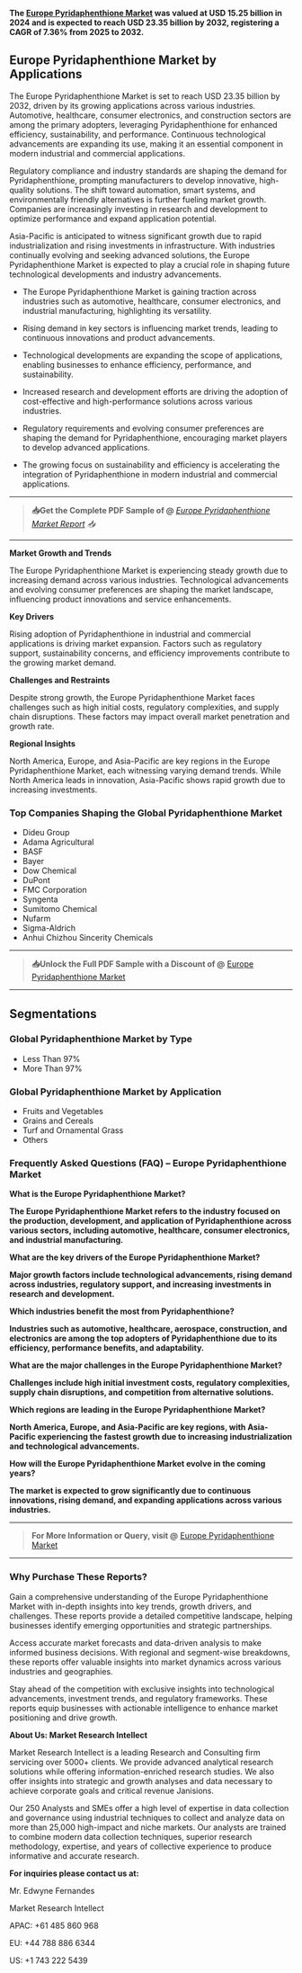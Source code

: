 <p><strong>The <a href="https://www.marketresearchintellect.com/download-sample/?rid=946930&amp;utm_source=Pulse-April-Europe&amp;utm_medium=852">Europe Pyridaphenthione Market</a> was valued at USD 15.25 billion in 2024 and is expected to reach USD 23.35 billion by 2032, registering a CAGR of 7.36% from 2025 to 2032.</strong></p><h2>Europe Pyridaphenthione Market by Applications&nbsp;</h2><p><p>The Europe Pyridaphenthione Market is set to reach USD 23.35 billion by 2032, driven by its growing applications across various industries. Automotive, healthcare, consumer electronics, and construction sectors are among the primary adopters, leveraging Pyridaphenthione for enhanced efficiency, sustainability, and performance. Continuous technological advancements are expanding its use, making it an essential component in modern industrial and commercial applications.</p><p>Regulatory compliance and industry standards are shaping the demand for Pyridaphenthione, prompting manufacturers to develop innovative, high-quality solutions. The shift toward automation, smart systems, and environmentally friendly alternatives is further fueling market growth. Companies are increasingly investing in research and development to optimize performance and expand application potential.</p><p>Asia-Pacific is anticipated to witness significant growth due to rapid industrialization and rising investments in infrastructure. With industries continually evolving and seeking advanced solutions, the Europe Pyridaphenthione Market is expected to play a crucial role in shaping future technological developments and industry advancements.</p></p><ul><li><p>The Europe Pyridaphenthione Market is gaining traction across industries such as automotive, healthcare, consumer electronics, and industrial manufacturing, highlighting its versatility.</p></li><li><p>Rising demand in key sectors is influencing market trends, leading to continuous innovations and product advancements.</p></li><li><p>Technological developments are expanding the scope of applications, enabling businesses to enhance efficiency, performance, and sustainability.</p></li><li><p>Increased research and development efforts are driving the adoption of cost-effective and high-performance solutions across various industries.</p></li><li><p>Regulatory requirements and evolving consumer preferences are shaping the demand for Pyridaphenthione, encouraging market players to develop advanced applications.</p></li><li><p>The growing focus on sustainability and efficiency is accelerating the integration of Pyridaphenthione in modern industrial and commercial applications.</p></li></ul><hr /><blockquote><p><strong><span class="font-[700]">📥Get the Complete PDF Sample of @ </span></strong><em><span class="font-[700]"><a href="https://www.marketresearchintellect.com/download-sample/?rid=946930&amp;utm_source=Pulse-April-Europe&amp;utm_medium=852" target="_blank" data-tracking-control-name="article-ssr-frontend-pulse_little-text-block" data-tracking-will-navigate="" data-test-link="">Europe Pyridaphenthione Market Report</a>&nbsp;📥</span></em></p></blockquote><hr /><p class="" data-start="77" data-end="360"><strong data-start="77" data-end="105">Market Growth and Trends</strong></p><p class="" data-start="77" data-end="360">The Europe Pyridaphenthione Market is experiencing steady growth due to increasing demand across various industries. Technological advancements and evolving consumer preferences are shaping the market landscape, influencing product innovations and service enhancements.</p><p class="" data-start="362" data-end="606"><strong data-start="362" data-end="377">Key Drivers</strong></p><p class="" data-start="362" data-end="606">Rising adoption of Pyridaphenthione in industrial and commercial applications is driving market expansion. Factors such as regulatory support, sustainability concerns, and efficiency improvements contribute to the growing market demand.</p><p class="" data-start="608" data-end="849"><strong data-start="608" data-end="637">Challenges and Restraints</strong></p><p class="" data-start="608" data-end="849">Despite strong growth, the Europe Pyridaphenthione Market faces challenges such as high initial costs, regulatory complexities, and supply chain disruptions. These factors may impact overall market penetration and growth rate.</p><p class="" data-start="851" data-end="1095"><strong data-start="851" data-end="872">Regional Insights</strong></p><p class="" data-start="851" data-end="1095">North America, Europe, and Asia-Pacific are key regions in the Europe Pyridaphenthione Market, each witnessing varying demand trends. While North America leads in innovation, Asia-Pacific shows rapid growth due to increasing investments.</p><p><h3>Top Companies Shaping the Global Pyridaphenthione Market </h3><ul><li>Dideu Group</li><li>Adama Agricultural</li><li>BASF</li><li>Bayer</li><li>Dow Chemical</li><li>DuPont</li><li>FMC Corporation</li><li>Syngenta</li><li>Sumitomo Chemical</li><li>Nufarm</li><li>Sigma-Aldrich</li><li>Anhui Chizhou Sincerity Chemicals</li></ul></p><hr /><blockquote><p><strong>📥Unlock the Full PDF Sample with a Discount of @</strong> <a href="https://www.marketresearchintellect.com/ask-for-discount/?rid=946930&amp;utm_source=Pulse-April-Europe&amp;utm_medium=852">Europe Pyridaphenthione Market</a></p></blockquote><hr /><p><h2>Segmentations</h2><h3>Global Pyridaphenthione Market by Type</h3><ul><li>Less Than 97%</li><li>More Than 97%</li></ul><h3>Global Pyridaphenthione Market by Application</h3><ul><li>Fruits and Vegetables</li><li>Grains and Cereals</li><li>Turf and Ornamental Grass</li><li>Others</li></ul></p><h3><strong>Frequently Asked Questions (FAQ) &ndash; Europe Pyridaphenthione Market</strong></h3><p><strong>What is the Europe Pyridaphenthione Market?</strong></p><p><strong>The Europe Pyridaphenthione Market refers to the industry focused on the production, development, and application of Pyridaphenthione across various sectors, including automotive, healthcare, consumer electronics, and industrial manufacturing.</strong></p><p><strong>What are the key drivers of the Europe Pyridaphenthione Market?</strong></p><p><strong>Major growth factors include technological advancements, rising demand across industries, regulatory support, and increasing investments in research and development.</strong></p><p><strong>Which industries benefit the most from Pyridaphenthione?</strong></p><p><strong>Industries such as automotive, healthcare, aerospace, construction, and electronics are among the top adopters of Pyridaphenthione due to its efficiency, performance benefits, and adaptability.</strong></p><p><strong>What are the major challenges in the Europe Pyridaphenthione Market?</strong></p><p><strong>Challenges include high initial investment costs, regulatory complexities, supply chain disruptions, and competition from alternative solutions.</strong></p><p><strong>Which regions are leading in the Europe Pyridaphenthione Market?</strong></p><p><strong>North America, Europe, and Asia-Pacific are key regions, with Asia-Pacific experiencing the fastest growth due to increasing industrialization and technological advancements.</strong></p><p><strong>How will the Europe Pyridaphenthione Market evolve in the coming years?</strong></p><p><strong>The market is expected to grow significantly due to continuous innovations, rising demand, and expanding applications across various industries.</strong></p><hr /><blockquote><p><span class="font-[700]"><strong>For More Information or Query, visit&nbsp;@</strong>&nbsp;</span><span class="font-[700]"><a href="https://www.marketresearchintellect.com/product/global-pyridaphenthione-market/?utm_source=Linkedin&utm_medium=852" target="_blank" data-tracking-control-name="article-ssr-frontend-pulse_little-text-block" data-tracking-will-navigate="" data-test-link="">Europe Pyridaphenthione Market</a></span></p></blockquote><hr /><h3><strong data-start="0" data-end="31">Why Purchase These Reports?</strong></h3><p class="" data-start="35" data-end="297">Gain a comprehensive understanding of the Europe Pyridaphenthione Market with in-depth insights into key trends, growth drivers, and challenges. These reports provide a detailed competitive landscape, helping businesses identify emerging opportunities and strategic partnerships.</p><p class="" data-start="299" data-end="540">Access accurate market forecasts and data-driven analysis to make informed business decisions. With regional and segment-wise breakdowns, these reports offer valuable insights into market dynamics across various industries and geographies.</p><p class="" data-start="542" data-end="784">Stay ahead of the competition with exclusive insights into technological advancements, investment trends, and regulatory frameworks. These reports equip businesses with actionable intelligence to enhance market positioning and drive growth.</p><p><strong><span class="font-[700]">About Us: Market Research Intellect</span></strong></p><p><span class="">Market Research Intellect is a leading Research and Consulting firm servicing over 5000+ clients. We provide advanced analytical research solutions while offering information-enriched research studies.&nbsp;</span>We also offer insights into strategic and growth analyses and data necessary to achieve corporate goals and critical revenue Janisions.</p><p><span class="">Our 250 Analysts and SMEs offer a high level of expertise in data collection and governance using industrial techniques to collect and analyze data on more than 25,000 high-impact and niche markets. Our analysts are trained to combine modern data collection techniques, superior research methodology, expertise, and years of collective experience to produce informative and accurate research.</span></p><p><strong>For inquiries please contact us at:</strong></p><p>Mr. Edwyne Fernandes</p><p>Market Research Intellect</p><p>APAC: +61 485 860 968</p><p>EU: +44 788 886 6344</p><p>US: +1 743 222 5439</p>